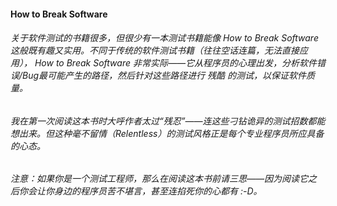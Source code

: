 #### How to Break Software

###### 关于软件测试的书籍很多，但很少有一本测试书籍能像 How to Break Software 这般既有趣又实用。不同于传统的软件测试书籍（往往空话连篇，无法直接应用）， How to Break Software 非常实际——它从程序员的心理出发，分析软件错误/Bug最可能产生的路径，然后针对这些路径进行 残酷 的测试，以保证软件质量。

###### 我在第一次阅读这本书时大呼作者太过“残忍”——连这些刁钻诡异的测试招数都能想出来。但这种毫不留情（Relentless）的测试风格正是每个专业程序员所应具备的心态。

###### 注意：如果你是一个测试工程师，那么在阅读这本书前请三思——因为阅读它之后你会让你身边的程序员苦不堪言，甚至连掐死你的心都有 :-D。



